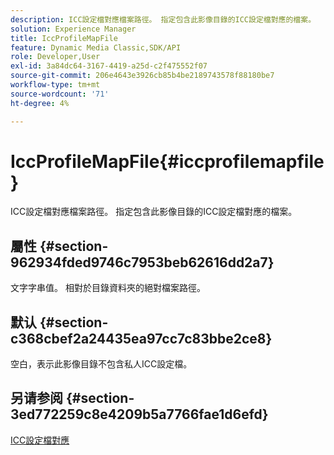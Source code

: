 ```yaml
---
description: ICC設定檔對應檔案路徑。 指定包含此影像目錄的ICC設定檔對應的檔案。
solution: Experience Manager
title: IccProfileMapFile
feature: Dynamic Media Classic,SDK/API
role: Developer,User
exl-id: 3a84dc64-3167-4419-a25d-c2f475552f07
source-git-commit: 206e4643e3926cb85b4be2189743578f88180be7
workflow-type: tm+mt
source-wordcount: '71'
ht-degree: 4%

---
```


# IccProfileMapFile{#iccprofilemapfile}

ICC設定檔對應檔案路徑。 指定包含此影像目錄的ICC設定檔對應的檔案。

## 屬性 {#section-962934fded9746c7953beb62616dd2a7}

文字字串值。 相對於目錄資料夾的絕對檔案路徑。

## 默认 {#section-c368cbef2a24435ea97cc7c83bbe2ce8}

空白，表示此影像目錄不包含私人ICC設定檔。

## 另请参阅 {#section-3ed772259c8e4209b5a7766fae1d6efd}

[ICC設定檔對應](../../../../../is-api/image-catalog/image-serving-api-ref/c-image-catalog-reference/c-icc-profile-map-reference/c-icc-profile-map-reference.md#concept-57b9148ce55249cd825cb7ee19ed057c)
